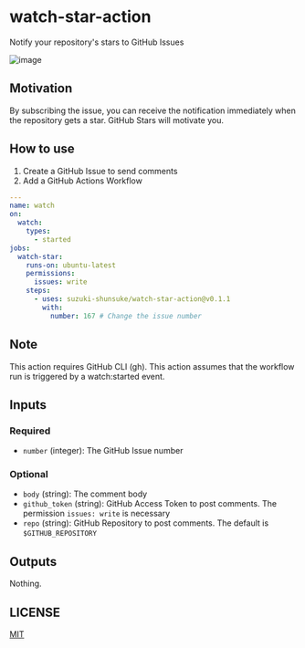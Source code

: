 # watch-star-action

Notify your repository's stars to GitHub Issues

![image](https://github.com/suzuki-shunsuke/test-github-action/assets/13323303/451757c6-0b25-4b6b-88ba-4ec7dc0a7bbf)

## Motivation

By subscribing the issue, you can receive the notification immediately when the repository gets a star.
GitHub Stars will motivate you.

## How to use

1. Create a GitHub Issue to send comments
1. Add a GitHub Actions Workflow

```yaml
---
name: watch
on:
  watch:
    types:
      - started
jobs:
  watch-star:
    runs-on: ubuntu-latest
    permissions:
      issues: write
    steps:
      - uses: suzuki-shunsuke/watch-star-action@v0.1.1
        with:
          number: 167 # Change the issue number
```

## Note

This action requires GitHub CLI (gh).
This action assumes that the workflow run is triggered by a watch:started event.

## Inputs

### Required

- `number` (integer): The GitHub Issue number

### Optional

- `body` (string): The comment body
- `github_token` (string): GitHub Access Token to post comments. The permission `issues: write` is necessary
- `repo` (string): GitHub Repository to post comments. The default is `$GITHUB_REPOSITORY`

## Outputs

Nothing.

## LICENSE

[MIT](LICENSE)
